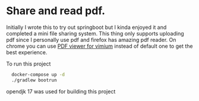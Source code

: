 # Share and read pdf.
Initially I wrote this to try out springboot but I kinda enjoyed it and completed a mini
file sharing system. This thing only supports uploading pdf since I personally use
pdf and firefox has amazing pdf reader. On chrome you can use
[PDF viewer for vimium](https://chromewebstore.google.com/detail/pdf-viewer-for-vimium-c/nacjakoppgmdcpemlfnfegmlhipddanj)
instead of default one to get the best experience.

To run this project
```sh
  docker-compose up -d
  ./gradlew bootrun
```
opendjk 17 was used for building this project
